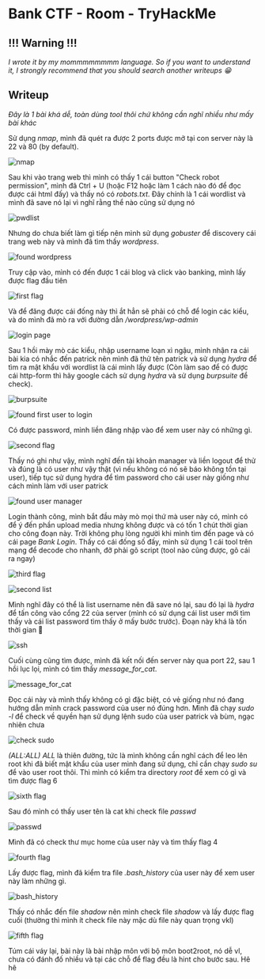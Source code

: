# **Bank CTF - Room - TryHackMe**

## **!!! Warning !!!**

*I wrote it by my mommmmmmmm language. So if you want to understand it, I strongly recommend that you should search another writeups 😁*

## **Writeup**

*Đây là 1 bài khá dễ, toàn dùng tool thôi chứ không cần nghĩ nhiều như mấy bài khác*

Sử dụng *nmap*, mình đã quét ra được 2 ports được mở tại con server này là 22 và 80 (by default).

![nmap](/tryhackme/bank_ctf/images/nmap.png)

Sau khi vào trang web thì mình có thấy 1 cái button "Check robot permission", mình đã Ctrl + U (hoặc F12 hoặc làm 1 cách nào đó để đọc được cái html đấy) và thấy nó có *robots.txt*. Đây chính là 1 cái wordlist và mình đã save nó lại vì nghĩ rằng thể nào cũng sử dụng nó

![pwdlist](/tryhackme/bank_ctf/images/password_list.png)

Nhưng do chưa biết làm gì tiếp nên mình sử dụng *gobuster* để discovery cái trang web này và mình đã tìm thấy *wordpress*.

![found wordpress](/tryhackme/bank_ctf/images/found_wordpress.png)

Truy cập vào, mình có đến được 1 cái blog và click vào banking, mình lấy được flag đầu tiên

![first flag](/tryhackme/bank_ctf/images/first_flag.png)

Và để đăng được cái đống này thì ắt hẳn sẽ phải có chỗ để login các kiểu, và do mình đã mò ra với đường dẫn */wordpress/wp-admin*

![login page](/tryhackme/bank_ctf/images/login_page.png)

Sau 1 hồi mày mò các kiểu, nhập username loạn xì ngậu, mình nhận ra cái bài kia có nhắc đến patrick nên mình đã thử tên patrick và sử dụng *hydra* để tìm ra mật khẩu với wordlist là cái mình lấy được (Còn làm sao để có được cái http-form thì hãy google cách sử dụng *hydra* và sử dụng *burpsuite* để check).

![burpsuite](/tryhackme/bank_ctf/images/burpsuite.png)

![found first user to login](/tryhackme/bank_ctf/images/found_first_user_to_login.png)

Có được password, mình liền đăng nhập vào để xem user này có những gì.

![second flag](/tryhackme/bank_ctf/images/second_flag.png)

Thấy nó ghi như vậy, mình nghĩ đến tài khoản manager và liền logout để thử và đúng là có user như vậy thật (vì nếu không có nó sẽ báo không tồn tại user), tiếp tục sử dụng hydra để tìm password cho cái user này giống như cách mình làm với user patrick

![found user manager](/tryhackme/bank_ctf/images/found_user_manager_to_login_wordpress.png)

Login thành công, mình bắt đầu mày mò mọi thứ mà user này có, mình có để ý đến phần upload media nhưng không được và có tốn 1 chút thời gian cho công đoạn này. Trời không phụ lòng người khi mình tìm đến page và có cái page *Bank Login*. Thấy có cái đống số đấy, mình sử dụng 1 cái tool trên mạng để decode cho nhanh, đỡ phải gõ script (tool nào cũng được, gõ cái ra ngay)

![third flag](/tryhackme/bank_ctf/images/third_flag.png)

![second list](/tryhackme/bank_ctf/images/second_list.png)

Mình nghĩ đây có thể là list username nên đã save nó lại, sau đó lại là *hydra* để tấn công vào cổng 22 của server (mình có sử dụng cái list user mới tìm thấy và cái list password tìm thấy ở mấy bước trước). Đoạn này khá là tốn thời gian 🤡

![ssh](/tryhackme/bank_ctf/images/ssh.png)

Cuối cùng cũng tìm được, mình đã kết nối đến server này qua port 22, sau 1 hồi lục lọi, mình có tìm thấy *message_for_cat*.

![message_for_cat](/tryhackme/bank_ctf/images/message_for_cat.png)

Đọc cái này và mình thấy không có gì đặc biệt, có vẻ giống như nó đang hướng dẫn mình crack password của user nó đúng hơn. Mình đã chạy *sudo -l* để check về quyền hạn sử dụng lệnh sudo của user patrick và bùm, ngạc nhiên chưa

![check sudo](/tryhackme/bank_ctf/images/check_sudo.png)

*(ALL:ALL) ALL* là thiên đường, tức là mình không cần nghĩ cách để leo lên root khi đã biết mật khẩu của user mình đang sử dụng, chỉ cần chạy *sudo su* để vào user root thôi. Thì mình có kiểm tra directory *root* để xem có gì và tìm được flag 6

![sixth flag](/tryhackme/bank_ctf/images/sixth_flag.png)

Sau đó mình có thấy user tên là cat khi check file *passwd*

![passwd](/tryhackme/bank_ctf/images/passwd.png)

Mình đã có check thư mục home của user này và tìm thấy flag 4

![fourth flag](/tryhackme/bank_ctf/images/fourth_flag.png)

Lấy được flag, mình đã kiểm tra file *.bash_history* của user này để xem user này làm những gì. 

![bash_history](/tryhackme/bank_ctf/images/bash_history.png)

Thấy có nhắc đến file *shadow* nên mình check file *shadow* và lấy được flag cuối (thường thì mình ít check file này mặc dù file này quan trọng vkl)

![fifth flag](/tryhackme/bank_ctf/images/fifth_flag.png)

Túm cái váy lại, bài này là bài nhập môn với bộ môn boot2root, nó dễ vl, chưa có đánh đố nhiều và tại các chỗ để flag đều là hint cho bước sau. Hê hê